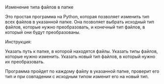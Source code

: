 Изменение типа файлов в папке

Это простая программа на Python, которая позволяет изменить тип всех файлов в указанной папке. Она позволяет выбрать исходный тип файлов, которые нужно преобразовать, и конечный тип файлов, в который они будут преобразованы.

Инструкция:

Указать путь к папке, в которой находятся файлы.
Указать типы файлов, которые нужно изменить.
Указать новый тип файлов, в который нужно их преобразовать.

Программа пройдет по каждому файлу в указанной папке, проверит его тип и при совпадении с исходным типом изменит его на новый тип.
